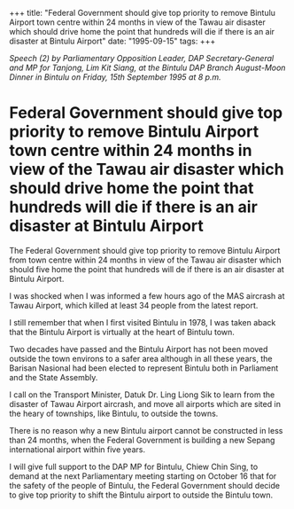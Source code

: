 +++ 
title: "Federal Government should give top priority to remove Bintulu Airport town centre within 24 months in view of the Tawau air disaster which should drive home the point that hundreds will die if there is an air disaster at Bintulu Airport"
date: "1995-09-15"
tags:
+++

_Speech (2) by Parliamentary Opposition Leader, DAP Secretary-General and MP for Tanjong, Lim Kit Siang, at the Bintulu DAP Branch August-Moon Dinner in Bintulu on Friday, 15th September 1995 at 8 p.m._

# Federal Government should give top priority to remove Bintulu Airport town centre within 24 months in view of the Tawau air disaster which should drive home the point that hundreds will die if there is an air disaster at Bintulu Airport

The Federal Government should give top priority to remove Bintulu Airport from town centre within 24 months in view of the Tawau air disaster which should five home the point that hundreds will de if there is an air disaster at Bintulu Airport.</u>

I was shocked when I was informed a few hours ago of the MAS aircrash at Tawau Airport, which killed at least 34 people from the latest report.

I still remember that when I first visited Bintulu in 1978, I was taken aback that the Bintulu Airport is virtually at the heart of Bintulu town.

Two decades have passed and the Bintulu Airport has not been moved outside the town environs to a safer area although in all these years, the Barisan Nasional had been elected to represent Bintulu both in Parliament and the State Assembly.

I call on the Transport Minister, Datuk Dr. Ling Liong Sik to learn from the disaster of Tawau Airport aircrash, and move all airports which are sited in the heary of townships, like Bintulu, to outside the towns.

There is no reason why a new Bintulu airport cannot be constructed in less than 24 months, when the Federal Government is building a new Sepang international airport within five years.

I will give full support to the DAP MP for Bintulu, Chiew Chin Sing, to demand at the next Parliamentary meeting starting on October 16 that for the safety of the people of Bintulu, the Federal Government should decide to give top priority to shift the Bintulu airport to outside the Bintulu town.
 
